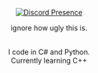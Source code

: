 <div align=center>
  
  [![Discord Presence](https://lanyard.cnrad.dev/api/1088407097055641620)](https://discord.com/users/1088407097055641620)
 
  <p>ignore how ugly this is.</p><br>
  I code in C# and Python. <br>
  Currently learning C++
</div>
